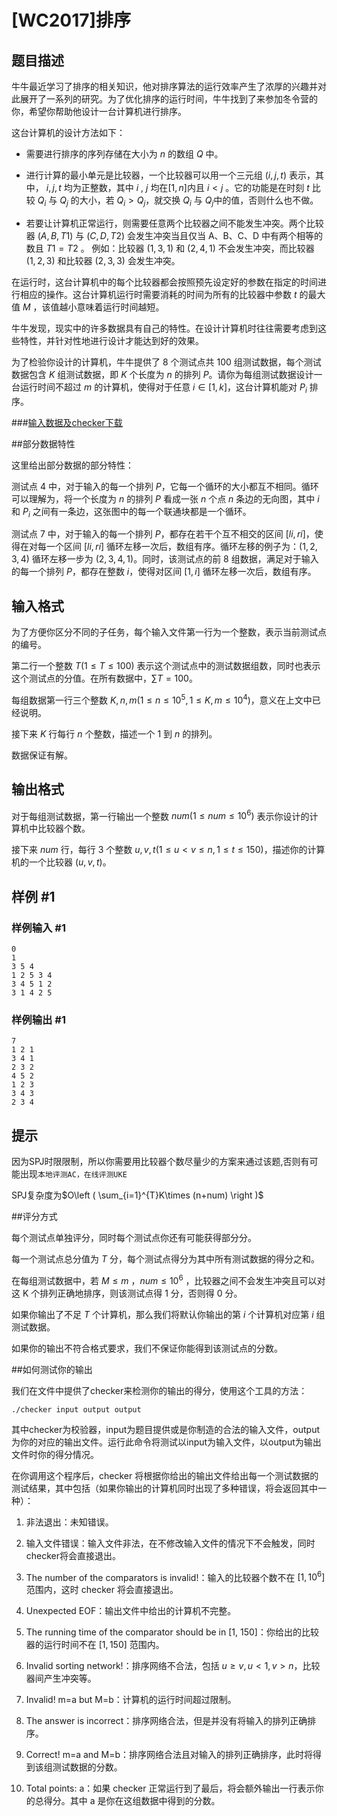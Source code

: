 # [WC2017]排序

## 题目描述

牛牛最近学习了排序的相关知识，他对排序算法的运行效率产生了浓厚的兴趣并对此展开了一系列的研究。为了优化排序的运行时间，牛牛找到了来参加冬令营的你，希望你帮助他设计一台计算机进行排序。


这台计算机的设计方法如下：


- 需要进行排序的序列存储在大小为 $n$ 的数组 $Q$ 中。

- 进行计算的最小单元是比较器，一个比较器可以用一个三元组 $(i,j,t)$ 表示，其中， $i,j,t$ 均为正整数，其中 $i$ , $j$ 均在$[1,n]$内且 $i<j$ 。它的功能是在时刻 $t$ 比较 $Q_{i}$ 与 $Q_{j}$ 的大小，若 $Q_{i}>Q_{j}$，就交换 $Q_{i}$ 与 $Q_{j}$中的值，否则什么也不做。

- 若要让计算机正常运行，则需要任意两个比较器之间不能发生冲突。两个比较器 $(A,B,T1)$ 与 $(C,D,T2)$ 会发生冲突当且仅当 A、B、C、D 中有两个相等的数且 $T1=T2$ 。 例如：比较器 $(1,3,1)$ 和 $(2,4,1)$ 不会发生冲突，而比较器 $(1,2,3)$ 和比较器 $(2,3,3)$ 会发生冲突。

在运行时，这台计算机中的每个比较器都会按照预先设定好的参数在指定的时间进行相应的操作。这台计算机运行时需要消耗的时间为所有的比较器中参数 $t$ 的最大值 $M$ ，该值越小意味着运行时间越短。


牛牛发现，现实中的许多数据具有自己的特性。在设计计算机时往往需要考虑到这些特性，并针对性地进行设计才能达到好的效果。


为了检验你设计的计算机，牛牛提供了 $8$ 个测试点共 $100$ 组测试数据，每个测试数据包含 $K$ 组测试数据，即 $K$ 个长度为 $n$ 的排列 $P$。请你为每组测试数据设计一台运行时间不超过 $m$ 的计算机，使得对于任意 $i\in \left [  1,k\right ]$，这台计算机能对 $P_{i}$ 排序。

###[输入数据及checker下载](http://pan.baidu.com/s/1miBgJ3q)

##部分数据特性

这里给出部分数据的部分特性：


测试点 $4$ 中，对于输入的每一个排列 $P$，它每一个循环的大小都互不相同。循环可以理解为，将一个长度为 $n$ 的排列 $P$ 看成一张 $n$ 个点 $n$ 条边的无向图，其中 $i$ 和 $P_{i}$ 之间有一条边，这张图中的每一个联通块都是一个循环。

测试点 $7$ 中，对于输入的每一个排列 $P$，都存在若干个互不相交的区间 $[li,ri]$，使得在对每一个区间 $[li,ri]$ 循环左移一次后，数组有序。循环左移的例子为：$(1,2,3,4)$ 循环左移一步为 $(2,3,4,1)$。同时，该测试点的前 $8$ 组数据，满足对于输入的每一个排列 $P$，都存在整数 $i$，使得对区间 $[1,i]$ 循环左移一次后，数组有序。


## 输入格式

为了方便你区分不同的子任务，每个输入文件第一行为一个整数，表示当前测试点的编号。

第二行一个整数 $T(1\le T\le 100)$ 表示这个测试点中的测试数据组数，同时也表示这个测试点的分值。在所有数据中，$\sum T=100$。


每组数据第一行三个整数 $K,n,m(1\le n\le 10^{5},1\le K,m\le 10^{4})$，意义在上文中已经说明。


接下来 $K$ 行每行 $n$ 个整数，描述一个 $1$ 到 $n$ 的排列。

数据保证有解。


## 输出格式

对于每组测试数据，第一行输出一个整数 $num(1\le num\le 10^{6})$ 表示你设计的计算机中比较器个数。


接下来 $num$ 行，每行 $3$ 个整数 $u,v,t(1\le u<v\le n,1\le t\le 150)$，描述你的计算机的一个比较器 $(u,v,t)$。


## 样例 #1

### 样例输入 #1
```
0
1
3 5 4
1 2 5 3 4
3 4 5 1 2
3 1 4 2 5
```

### 样例输出 #1

```
7
1 2 1
3 4 1
2 3 2
4 5 2
1 2 3
3 4 3
2 3 4
```

## 提示

因为SPJ时限限制，所以你需要用比较器个数尽量少的方案来通过该题,否则有可能出现`本地评测AC，在线评测UKE`

SPJ复杂度为$O\left ( \sum_{i=1}^{T}K\times (n+num) \right )$

##评分方式

每个测试点单独评分，同时每个测试点你还有可能获得部分分。

每一个测试点总分值为 $T$ 分，每个测试点得分为其中所有测试数据的得分之和。


在每组测试数据中，若 $M\le m$ ，$num\le 10^{6}$ ，比较器之间不会发生冲突且可以对这 K 个排列正确地排序，则该测试点得 $1$ 分，否则得 $0$ 分。


如果你输出了不足 $T$ 个计算机，那么我们将默认你输出的第 $i$ 个计算机对应第 $i$ 组测试数据。


如果你的输出不符合格式要求，我们不保证你能得到该测试点的分数。

##如何测试你的输出

我们在文件中提供了checker来检测你的输出的得分，使用这个工具的方法：

`./checker input output output`

其中checker为校验器，input为题目提供或是你制造的合法的输入文件，output为你的对应的输出文件。运行此命令将测试以input为输入文件，以output为输出文件时你的得分情况。

在你调用这个程序后，checker 将根据你给出的输出文件给出每一个测试数据的测试结果，其中包括（如果你输出的计算机同时出现了多种错误，将会返回其中一种）：

1. 非法退出：未知错误。

2. 输入文件错误：输入文件非法，在不修改输入文件的情况下不会触发，同时checker将会直接退出。

3. The number of the comparators is invalid!：输入的比较器个数不在 $[1,10^{6}]$ 范围内，这时 checker 将会直接退出。

4. Unexpected EOF：输出文件中给出的计算机不完整。

5. The running time of the comparator should be in [1, 150]：你给出的比较器的运行时间不在 $[1,150]$ 范围内。

6. Invalid sorting network!：排序网络不合法，包括 $u\geq v,u<1,v>n$，比较器间产生冲突等。

7. Invalid! m=a but M=b：计算机的运行时间超过限制。

8. The answer is incorrect：排序网络合法，但是并没有将输入的排列正确排序。

9. Correct! m=a and M=b：排序网络合法且对输入的排列正确排序，此时将得到该组测试数据的分数。

10. Total points: a：如果 checker 正常运行到了最后，将会额外输出一行表示你的总得分。其中 a 是你在这组数据中得到的分数。

